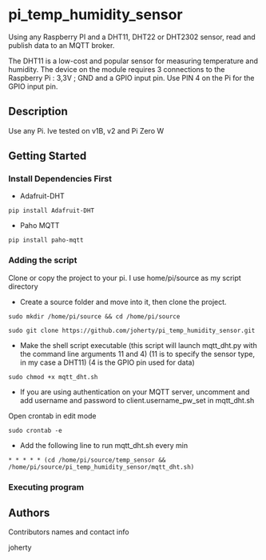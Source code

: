 # pi_temp_humidity_sensor
Using any Raspberry PI and a DHT11, DHT22 or DHT2302 sensor, read and publish data to an MQTT broker.

The DHT11 is a low-cost and popular sensor for measuring temperature and humidity. The device on the module requires 3 connections to the Raspberry Pi : 3,3V ; GND and a GPIO input pin.
Use PIN 4 on the Pi for the GPIO input pin.


## Description

Use any Pi. Ive tested on v1B, v2 and Pi Zero W 

## Getting Started

### Install Dependencies First

* Adafruit-DHT
```
pip install Adafruit-DHT
```
* Paho MQTT
```
pip install paho-mqtt
```

### Adding the script

Clone or copy the project to your pi. I use home/pi/source as my script directory
* Create a source folder and move into it, then clone the project.
```
sudo mkdir /home/pi/source && cd /home/pi/source
```
```
sudo git clone https://github.com/joherty/pi_temp_humidity_sensor.git
```
* Make the shell script executable (this script will launch mqtt_dht.py with the command line arguments 11 and 4)
(11 is to specify the sensor type, in my case a DHT11)
(4 is the GPIO pin used for data)
```
sudo chmod +x mqtt_dht.sh
```
* If you are using authentication on your MQTT server, uncomment and add username and password to client.username_pw_set
in mqtt_dht.sh

Open crontab in edit mode
```
sudo crontab -e
```
* Add the following line to run mqtt_dht.sh every min
```
* * * * * (cd /home/pi/source/temp_sensor && /home/pi/source/pi_temp_humidity_sensor/mqtt_dht.sh)
```

### Executing program



## Authors

Contributors names and contact info

joherty

